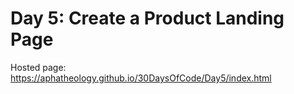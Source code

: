 # Day 5: Create a Product Landing Page
Hosted page: https://aphatheology.github.io/30DaysOfCode/Day5/index.html
